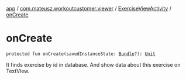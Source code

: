 [app](../../index.md) / [com.mateusz.workoutcustomer.viewer](../index.md) / [ExerciseViewActivity](index.md) / [onCreate](./on-create.md)

# onCreate

`protected fun onCreate(savedInstanceState: `[`Bundle`](https://developer.android.com/reference/android/os/Bundle.html)`?): `[`Unit`](https://kotlinlang.org/api/latest/jvm/stdlib/kotlin/-unit/index.html)

It finds exercise by id in database. And show data about this exercise on TextView.

